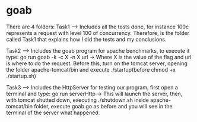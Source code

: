 # goab

There are 4 folders:
Task1 --> Includes all the tests done, for instance 100c represents a request with level 100 of concurrency. Therefore, is the folder called Task1 that explains how I did the tests and my conclusions.


Task2 --> Includes the goab program for apache benchmarks, to execute it type: go run goab -k -c X -n X url -> Where X is the value of the flag and url is where to do the request. Before this, turn on the tomcat server, opening the folder apache-tomcat/bin and execute ./startup(before chmod +x ./startup.sh)



Task3 --> Includes the HttpServer for testing our program, first open a terminal and type: go run serverHttp -> This will launch the server, then, with tomcat shutted down, executing ./shutdown.sh inside apache-tomcat/bin folder, execute goab.go as before and you will see in the terminal of the server what happened.

